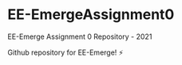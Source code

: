 # EE-EmergeAssignment0
EE-Emerge Assignment 0 Repository - 2021

Github repository for EE-Emerge! :zap:
